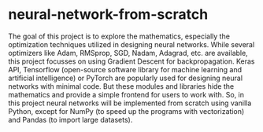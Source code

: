 # neural-network-from-scratch

The goal of this project is to explore the mathematics, especially the optimization techniques utilized in designing neural networks. While several optimizers like Adam, RMSprop, SGD, Nadam, Adagrad, etc. are available, this project focusses on using Gradient Descent for backpropagation. Keras API, Tensorflow (open-source software library for machine learning and artificial intelligence) or PyTorch are popularly used for designing neural networks with minimal code. But these modules and libraries hide the mathematics and provide a simple frontend for users to work with. So, in this project neural networks will be implemented from scratch using vanilla Python, except for NumPy (to speed up the programs with vectorization) and Pandas (to import large datasets).
